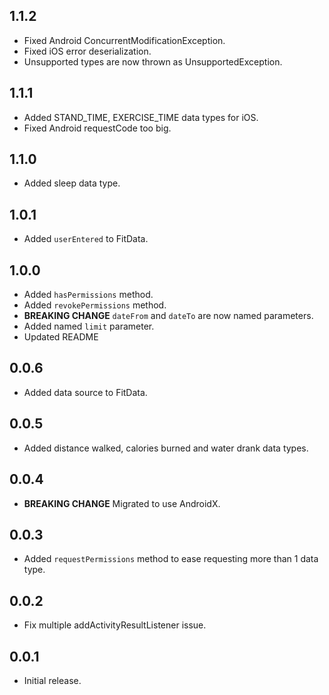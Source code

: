 ## 1.1.2

* Fixed Android ConcurrentModificationException.
* Fixed iOS error deserialization.
* Unsupported types are now thrown as UnsupportedException.

## 1.1.1

* Added STAND_TIME, EXERCISE_TIME data types for iOS.
* Fixed Android requestCode too big.

## 1.1.0

* Added sleep data type.

## 1.0.1

* Added `userEntered` to FitData.

## 1.0.0

* Added `hasPermissions` method.
* Added `revokePermissions` method.
*  **BREAKING CHANGE** `dateFrom` and `dateTo` are now named parameters.
* Added named `limit` parameter.
* Updated README

## 0.0.6

* Added data source to FitData.
  
## 0.0.5

* Added distance walked, calories burned and water drank data types.

## 0.0.4

*  **BREAKING CHANGE** Migrated to use AndroidX.

## 0.0.3

* Added `requestPermissions` method to ease requesting more than 1 data type.

## 0.0.2

* Fix multiple addActivityResultListener issue.

## 0.0.1

* Initial release.